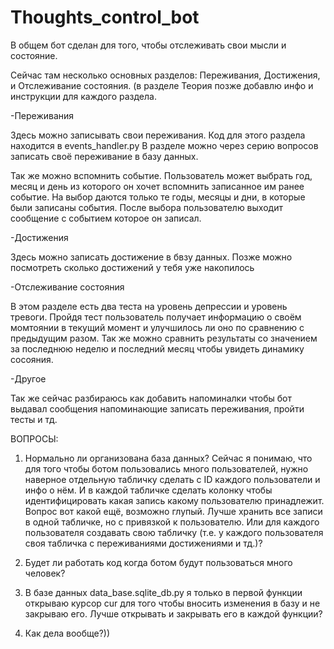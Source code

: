 # Thoughts_control_bot

В общем бот сделан для того, чтобы отслеживать свои мысли и состояние.

Сейчас там несколько основных разделов: Переживания, Достижения, и Отслеживание состояния. (в разделе Теория позже добавлю инфо и инструкции для каждого раздела.

-Переживания

Здесь можно записывать свои переживания. Код для этого раздела находится в events_handler.py
В разделе можно через серию вопросов записать своё переживание в базу данных.

Так же можно вспомнить событие. Пользователь может выбрать год, месяц и день из которого он хочет вспомнить записанное им ранее событие. На выбор даются только те годы, месяцы и дни, в которые были записаны события. После выбора пользователю выходит сообщение с событием которое он записал.


-Достижения

Здесь можно записать достижение в бвзу данных. Позже можно посмотреть сколько достижений у тебя уже накопилось


-Отслеживание состояния

В этом разделе есть два теста на уровень депрессии и уровень тревоги.
Пройдя тест пользователь получает информацию о своём момтоянии в текущий момент и улучшилось ли оно по сравнению с предыдущим разом.
Так же можно сравнить результаты со значением за последнюю неделю и последний месяц чтобы увидеть динамику сосояния.

-Другое

Так же сейчас разбираюсь как добавить напоминалки чтобы бот выдавал сообщения напоминающие записать переживания, пройти тесты и тд.



ВОПРОСЫ:
1) Нормально ли организована база данных? 
Сейчас я понимаю, что для того чтобы ботом пользовались много пользователей, нужно наверное отдельную табличку сделать с ID каждого пользователи и инфо о нём. И в каждой табличке сделать колонку чтобы идентифицировать какая запись какому пользователю принадлежит. Вопрос вот какой ещё, возможно глупый. Лучше хранить все записи в одной табличке, но с привязкой к пользователю. Или для каждого пользователя создавать свою табличку (т.е. у каждого пользователя своя табличка с переживаниями достижениями и тд.)?

2) Будет ли работать код когда ботом будут пользоваться много человек?

3) В базе данных data_base.sqlite_db.py я только в первой функции открываю курсор cur для того чтобы вносить изменения в базу и не закрываю его. Лучше открывать и закрывать его в каждой функции?

4) Как дела вообще?))


